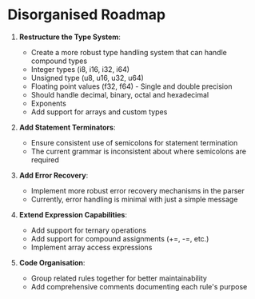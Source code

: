 # Disorganised Roadmap

1. **Restructure the Type System**:
    - Create a more robust type handling system that can handle compound types
    - Integer types (i8, i16, i32, i64)
    - Unsigned type (u8, u16, u32, u64)
    - Floating point values (f32, f64) - Single and double precision
    - Should handle decimal, binary, octal and hexadecimal
    - Exponents
    - Add support for arrays and custom types

2. **Add Statement Terminators**:
    - Ensure consistent use of semicolons for statement termination
    - The current grammar is inconsistent about where semicolons are required

3. **Add Error Recovery**:
    - Implement more robust error recovery mechanisms in the parser
    - Currently, error handling is minimal with just a simple message

4. **Extend Expression Capabilities**:
    - Add support for ternary operations
    - Add support for compound assignments (+=, -=, etc.)
    - Implement array access expressions

5. **Code Organisation**:
    - Group related rules together for better maintainability
    - Add comprehensive comments documenting each rule's purpose
